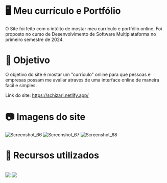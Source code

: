 # 🖥️ Meu currículo e Portfólio
O Site foi feito com o intúito de mostar meu currículo e portfólio online.
Foi proposto no curso de Desenvolvimento de Software Multiplataforma no primeiro semestre de 2024.

# 📄 Objetivo
O objetivo do site é mostar um "currículo" online para que pessoas e empresas possam me avaliar através de uma interface online de maneira facil e simples.

Link do site: https://schizari.netlify.app/

# 📷 Imagens do site
![Screenshot_66](https://github.com/schizary/Site_Curriculo/assets/161368632/a69f8f57-6b68-42bd-922d-f1f80d65b33e)
![Screenshot_67](https://github.com/schizary/Site_Curriculo/assets/161368632/8dcd471f-de3d-4a22-ab05-bcc41be7084e)
![Screenshot_68](https://github.com/schizary/Site_Curriculo/assets/161368632/39d458ab-ec4b-42d0-9af7-a97fd71169f0)

# 🔗 Recursos utilizados
<div style="display: inline_block"> <br/>
    <img src="https://img.shields.io/badge/HTML5-E34F26?style=for-the-badge&logo=html5&logoColor=white"/>
    <img src="https://img.shields.io/badge/CSS-239120?&style=for-the-badge&logo=css3&logoColor=white"/>
</div>


